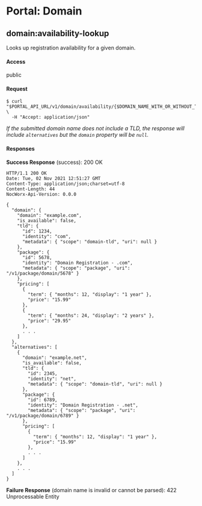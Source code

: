 # Portal: Domain

## domain:availability-lookup
Looks up registration availability for a given domain.

#### Access
public

#### Request
```
$ curl "$PORTAL_API_URL/v1/domain/availability/{$DOMAIN_NAME_WITH_OR_WITHOUT_TLD}" \
  -H "Accept: application/json"
```
_If the submitted domain name does not include a TLD, the response will include `alternatives` but the `domain` property will be `null`._

#### Responses
**Success Response** (success): 200 OK
```
HTTP/1.1 200 OK
Date: Tue, 02 Nov 2021 12:51:27 GMT
Content-Type: application/json;charset=utf-8
Content-Length: 44
NocWorx-Api-Version: 0.0.0

{
  "domain": {
    "domain": "example.com",
    "is_available": false,
    "tld": {
      "id": 1234,
      "identity": "com",
      "metadata": { "scope": "domain-tld", "uri": null }
    },
    "package": {
      "id": 5678,
      "identity": "Domain Registration - .com",
      "metadata": { "scope": "package", "uri": "/v1/package/domain/5678" }
    },
    "pricing": [
      {
        "term": { "months": 12, "display": "1 year" },
        "price": "15.99"
      },
      {
        "term": { "months": 24, "display": "2 years" },
        "price": "29.95"
      },
      . . .
    ]
  },
  "alternatives": [
    {
      "domain": "example.net",
      "is_available": false,
      "tld": {
        "id": 2345,
        "identity": "net",
        "metadata": { "scope": "domain-tld", "uri": null }
      },
      "package": {
        "id": 6789,
        "identity": "Domain Registration - .net",
        "metadata": { "scope": "package", "uri": "/v1/package/domain/6789" }
      },
      "pricing": [
        {
          "term": { "months": 12, "display": "1 year" },
          "price": "15.99"
        },
        . . .
      ]
    },
    . . .
  ]
}
```

**Failure Response** (domain name is invalid or cannot be parsed): 422 Unprocessable Entity
